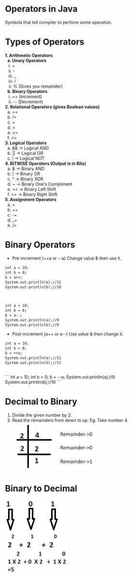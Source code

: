 # Operators in Java

Symbols that tell compiler to perform some operation.

# Types of Operators

**1. Arithmetic Operators**<br>
&nbsp; **a. Unary Operators**<br>
&nbsp;&nbsp; i. +<br>
&nbsp;&nbsp; ii. -<br>
&nbsp;&nbsp; iii. _<br>
&nbsp;&nbsp; iv. /<br>
&nbsp;&nbsp; v. % (Gives you remainder)<br>
&nbsp; **b. Binary Operators**<br>
&nbsp;&nbsp; i. ++ (Increment)<br>
&nbsp;&nbsp; ii. -- (Decrement)<br>
**2. Relational Operators (gives Boolean values)**<br>
&nbsp; a. ==<br>
&nbsp; b. !=<br>
&nbsp; c. ><br>
&nbsp; d. <<br>
&nbsp; e. >=<br>
&nbsp; f. <=<br>
**3. Logical Operators**<br>
&nbsp; a. && -> Logical AND<br>
&nbsp; b. || -> Logical OR<br>
&nbsp; c. ! -> Logical NOT<br>
**4. BITWISE Operators (Output is in Bits)**<br>
&nbsp; a. & -> Binary AND<br>
&nbsp; b. | -> Binary OR<br>
&nbsp; c. ^ -> Binary XOR<br>
&nbsp; d. ~ -> Binary One's Compliment<br>
&nbsp; e. << -> Binary Left Shift<br>
&nbsp; f. >> -> Binary Right Shift<br>
**5. Assignment Operators**<br>
&nbsp; a. =<br>
&nbsp; b. +=<br>
&nbsp; c. -+<br>
&nbsp; d. _=<br>
&nbsp; e. /=<br>

# Binary Operators

- Pre-increment (++a or --a)
Change value & then use it.<br>

```
int a = 10;
int b = 0;
b = a++;
System.out.println(a);//11
System.out.println(b);//10
```

<br>

```
int a = 10;
int b = 0;
b = a--;
System.out.println(a);//9
System.out.println(b);//9
```

- Post-increment (a++ or a--)
Use value & then change it.<br>

```
int a = 10;
int b = 0;
b = ++a;
System.out.println(a);//11
System.out.println(b);//11
```

<br>
```
int a = 10;
int b = 0;
b = --a;
System.out.println(a);//9
System.out.println(b);//10
```

# Decimal to Binary

1. Divide the given number by 2.
2. Read the remainders from down to up.
   Eg: Take number 4.<br>
   ![Division](image-1.png)

# Binary to Decimal

![Binary to Decimal](image-2.png)
